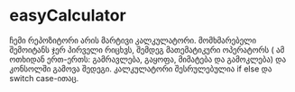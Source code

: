 # easyCalculator
ჩემი რეპოზიტორი არის მარტივი კალკულატორი. მომხმარებელი შემოიტანს  ჯერ პირველი რიცხვს, შემდეგ მათემატიკური ოპერატორს ( ამ ოთხიდან ერთ-ერთს: გამრავლება, გაყოფა, მიმატება და გამოკლება) და კონსოლში გამოვა შედეგი. კალკულატორი შესრულებულია if else და switch case-ითაც.

